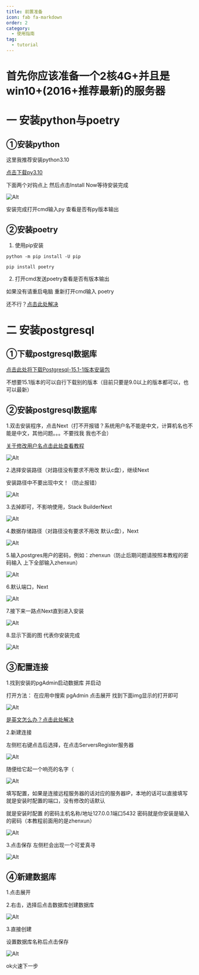 ```yaml
---
title: 前置准备
icon: fab fa-markdown
order: 2
category:
  - 使用指南
tag:
  - tutorial
---
```


# 首先你应该准备一个2核4G+并且是win10+(2016+推荐最新)的服务器

# 一 安装python与poetry

## ①安装python

这里我推荐安装python3.10

[点击下载py3.10](https://yshs.lanzouy.com/iFMpG0gdwt9a)

下面两个对钩点上 然后点击Install Now等待安装完成

![Alt](../img/py安装.png)

安装完成打开cmd输入py 查看是否有py版本输出

## ②安装poetry

1. 使用pip安装
```
python -m pip install -U pip
```
```
pip install poetry
```

2. 打开cmd发送poetry查看是否有版本输出

如果没有请重启电脑 重新打开cmd输入 poetry

还不行？[点击此处解决](https://www.baidu.com)

# 二 安装postgresql

## ①下载postgresql数据库
[点击此处将下载Postgresql-15.1-1版本安装包](https://get.enterprisedb.com/postgresql/postgresql-15.1-1-windows-x64.exe)

不想要15.1版本的可以自行下载别的版本（目前只要是9.0以上的版本都可以，也可以最新）

## ②安装postgresql数据库

1.双击安装程序，点击Next（打不开报错？系统用户名不能是中文，计算机名也不能是中文，其他问题。。。不要找我 我也不会）

[关于修改用户名点击此处查看教程](https://www.cnblogs.com/ggc-gyx/p/17278182.html)

![Alt](../img/安装数据库.png)

2.选择安装路径（对路径没有要求不用改 默认c盘），继续Next

安装路径中不要出现中文！（防止报错）

![Alt](../img/数据库安装路径.png)

3.去掉即可，不影响使用，Stack BuilderNext

![Alt](../img/取消StackBuilder安装.png)

4.数据存储路径（对路径没有要求不用改 默认c盘），Next

![Alt](../img/数据存储路径.png)

5.输入postgres用户的密码，例如：zhenxun（防止后期问题请按照本教程的密码输入 上下全部输入zhenxun）

![Alt](../img/数据库密码.png)

6.默认端口，Next

![Alt](../img/数据库端口.png)

7.接下来一路点Next直到进入安装

![Alt](../img/一路下一步.png)

8.显示下面的图 代表你安装完成

![Alt](../img/数据库安装完成.png)

## ③配置连接

1.找到安装的pgAdmin启动数据库 并启动

打开方法： 在应用中搜索 pgAdmin 点击展开 找到下面img显示的打开即可

![Alt](../img/启动数据库.png)

[是英文怎么办？点击此处解决](https://blog.csdn.net/weixin_46329056/article/details/125929563?ydreferer=aHR0cHM6Ly93d3cuYmFpZHUuY29tL2xpbms%2FdXJsPUwzNmhIRml6RjMwd2QzWnFEanFpY0NLYzFGbmlGUktRTXhCU21UTmFObjZNM0NxLUY5YzJzYV9IY2kzekV5bEVlTTctNzZnWjVmNC15aTI3ZjE3V3JJVDRnUzMtejdlTHp6aFJPY1Y2Tm9XJndkPSZlcWlkPTgyNjY3OTdjMDAwZTA0NGEwMDAwMDAwMjY0M2FiNDZj)

2.新建连接

左侧栏右键点击后选择，在点击ServersRegister服务器

![Alt](../img/添加数据库.png)

随便给它起一个响亮的名字（

![Alt](../img/真寻名字.png)

填写配置，如果是连接远程服务器的话对应的服务器IP，本地的话可以直接填写 就是安装时配置的端口，没有修改的话默认

就是安装时配置
的密码主机名称/地址127.0.0.1端口5432 密码就是你安装是输入的密码（本教程前面用的是zhenxun）

![Alt](../img/编辑数据库1.png)

 3.点击保存
左侧栏会出现一个可爱真寻

![Alt](../img/编辑数据库2.png)

## ④新建数据库

1.点击展开

2.右击，选择后点击数据库创建数据库

![Alt](../img/新建数据库.png)

3.直接创建

设置数据库名称后点击保存 

![Alt](../img/保存数据库.png)

ok火速下一步
